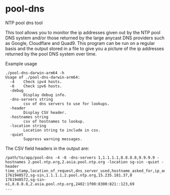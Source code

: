# pool-dns
NTP pool dns tool

This tool allows you to monitor the ip addresses given out by the NTP pool DNS system and/or those returned by the large anycast DNS providers such as Google, Cloudflare and Quad9. This program can be run on a regular basis and the output stored in a file to give you a picture of the ip addresses returned by the pool DNS system over time.

Example usage
```
./pool-dns-darwin-arm64 -h
Usage of ./pool-dns-darwin-arm64:
  -4	Check ipv4 hosts.
  -6	Check ipv6 hosts.
  -debug
    	Display debug info.
  -dns-servers string
    	csv of dns servers to use for lookups.
  -header
    	Display CSV header.
  -hostnames string
    	csv of hostnames to lookup.
  -location string
    	Location string to include in csv.
  -quiet
    	Suppress warning messages.
```

The CSV field headers in the output are:
```
/path/to/app/pool-dns -4 -6 -dns-servers 1,1.1.1.1,8.8.8.8,9.9.9.9 -hostnames 2.pool.ntp.org,2.asia.pool.ntp.org -location sg-sin -quiet -header
time_stamp,location_of_request,dns_server_used,hostname_asked_for,ip_address_returned,round_trip_time_ms
1761940572,sg-sin,1.1.1.1,2.pool.ntp.org,15.235.181.37,0
1761940572,sg-sin-o1,8.8.8.8,2.asia.pool.ntp.org,2402:1f00:8300:821::123,69
...
```

